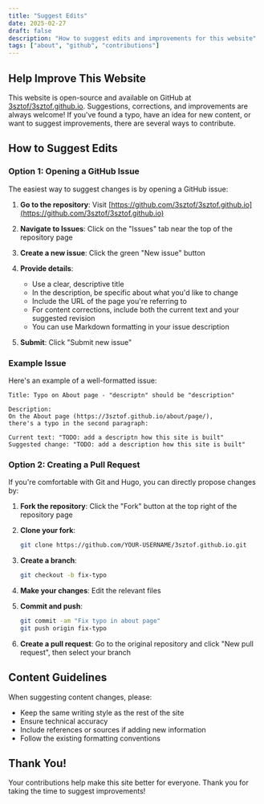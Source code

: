 ```yaml
---
title: "Suggest Edits"
date: 2025-02-27
draft: false
description: "How to suggest edits and improvements for this website"
tags: ["about", "github", "contributions"]
---
```


## Help Improve This Website

This website is open-source and available on GitHub at [3sztof/3sztof.github.io](https://github.com/3sztof/3sztof.github.io). Suggestions, corrections, and improvements are always welcome! If you've found a typo, have an idea for new content, or want to suggest improvements, there are several ways to contribute.

## How to Suggest Edits

### Option 1: Opening a GitHub Issue

The easiest way to suggest changes is by opening a GitHub issue:

1. **Go to the repository**: Visit [https://github.com/3sztof/3sztof.github.io](https://github.com/3sztof/3sztof.github.io)

2. **Navigate to Issues**: Click on the "Issues" tab near the top of the repository page

3. **Create a new issue**: Click the green "New issue" button

4. **Provide details**: 
   - Use a clear, descriptive title 
   - In the description, be specific about what you'd like to change
   - Include the URL of the page you're referring to
   - For content corrections, include both the current text and your suggested revision
   - You can use Markdown formatting in your issue description

5. **Submit**: Click "Submit new issue"

### Example Issue

Here's an example of a well-formatted issue:

```
Title: Typo on About page - "descriptn" should be "description"

Description:
On the About page (https://3sztof.github.io/about/page/), 
there's a typo in the second paragraph:

Current text: "TODO: add a descriptn how this site is built"
Suggested change: "TODO: add a description how this site is built"
```

### Option 2: Creating a Pull Request

If you're comfortable with Git and Hugo, you can directly propose changes by:

1. **Fork the repository**: Click the "Fork" button at the top right of the repository page

2. **Clone your fork**: 
   ```bash
   git clone https://github.com/YOUR-USERNAME/3sztof.github.io.git
   ```

3. **Create a branch**:
   ```bash
   git checkout -b fix-typo
   ```

4. **Make your changes**: Edit the relevant files

5. **Commit and push**:
   ```bash
   git commit -am "Fix typo in about page"
   git push origin fix-typo
   ```

6. **Create a pull request**: Go to the original repository and click "New pull request", then select your branch

## Content Guidelines

When suggesting content changes, please:

- Keep the same writing style as the rest of the site
- Ensure technical accuracy
- Include references or sources if adding new information
- Follow the existing formatting conventions

## Thank You!

Your contributions help make this site better for everyone. Thank you for taking the time to suggest improvements!